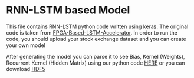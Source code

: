 # RNN-LSTM based Model
This file contains RNN-LSTM python code written using keras.
The original code is taken from [FPGA-Based-LSTM-Accelerator](https://github.com/JerrytTom/FPGA-Based-LSTM-Accelerator). 
In order to run the code, you should upload your stock exchange dataset and you can create your own model 

After generating the model you can parse it to see Bias, Kernel (Weights), Recurrent Kernel (Hidden Matrix) using our python code [HERE](https://github.com/DHLSan/TradeNIC/blob/main/LoadingModelUDP/H5fileSender.py)
or you can download [HDF5](https://support.hdfgroup.org/products/hdf5_tools/)
